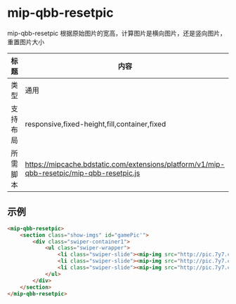 # mip-qbb-resetpic

mip-qbb-resetpic 根据原始图片的宽高，计算图片是横向图片，还是竖向图片，重置图片大小

标题|内容
----|----
类型|通用
支持布局|responsive,fixed-height,fill,container,fixed
所需脚本|https://mipcache.bdstatic.com/extensions/platform/v1/mip-qbb-resetpic/mip-qbb-resetpic.js

## 示例
```html
<mip-qbb-resetpic>
	<section class="show-imgs" id="gamePic'">
        <div class="swiper-container1">
            <ul class="swiper-wrapper">
                <li class="swiper-slide"><mip-img src="http://pic.7y7.com/Uploads/Picture/2016-08-05/57a3ec39d1ff9.jpg" alt=""></mip-img></li>
                <li class="swiper-slide"><mip-img src="http://pic.7y7.com/Uploads/Picture/2016-08-05/57a3ec39d1ff9.jpg" alt=""></mip-img></li>
                <li class="swiper-slide"><mip-img src="http://pic.7y7.com/Uploads/Picture/2016-08-05/57a3ec39d1ff9.jpg" alt=""></mip-img></li>
            </ul>
        </div>
    </section>
</mip-qbb-resetpic>
```